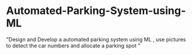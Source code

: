 # Automated-Parking-System-using-ML
"Design and Develop a automated parking system using ML , use pictures to detect the car numbers and allocate a parking spot "

